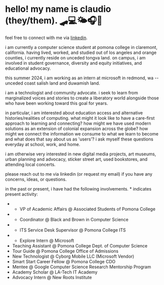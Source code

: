 # hello! my name is claudio (they/them). 🛹💻🌤🎧🌱

feel free to connect with me via [linkedin](https://www.linkedin.com/in/claudio-r-castillo/).

i am currently a computer science student at pomona college in claremont, california. having lived, worked, and studied out of los angeles and orange counties, i currently reside on unceded tongva land. on campus, i am involved in student governance, diversity and equity initiatives, and educational advocacy.

this summer 2024, i am working as an intern at microsoft in redmond, wa -- unceded coast salish land and duwamish land.

i am a technologist and community advocate. i seek to learn from marginalized voices and stories to create a liberatory world alongside those who have been working toward this goal for years.

in particular, i am interested about education access and alternative histories/realities of computing. what might it look like to have a care-first approach to learning and connecting? how might we have used modern solutions as an extension of colonial expansion across the globe? how might we connect the information we consume to what we learn to become and what does that say about us as 'users'? i ask myself these questions everyday at school, work, and home. 

i am otherwise very interested in new digital media projects, art museums, urban planning and advocacy, sticker street art, used bookstores, and attending local concerts.

please reach out to me via linkedin (or request my email) if you have any concerns, ideas, or questions.

in the past or present, i have had the following involvements. * indicates present activity:
- * VP of Academic Affairs @ Associated Students of Pomona College
- * Coordinator @ Black and Brown in Computer Science
- * ITS Service Desk Supervisor @ Pomona College ITS
- * Explore Intern @ Microsoft
- Teaching Assistant @ Pomona College Dept. of Computer Science
- Tour Guide @ Pomona College Office of Admissions
- New Technologist @ Cyborg Mobile LLC (Microsoft Vendor)
- Smart Start Career Fellow @ Pomona College CDO
- Mentee @ Google Computer Science Research Mentorship Program
- Academy Scholar @ LA-Tech IT Academy
- Advocacy Intern @ New Roots Institute
